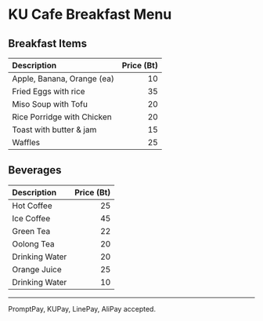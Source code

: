 # KU Cafe Breakfast Menu

## Breakfast Items

| Description                | Price (Bt) |
|:---------------------------|-----:|
| Apple, Banana, Orange (ea) |  10  |
| Fried Eggs with rice       |  35  |
| Miso Soup with Tofu        |  20  |
| Rice Porridge with Chicken |  20  |
| Toast with butter & jam    |  15  |
| Waffles                    |  25  |

## Beverages

| Description                | Price (Bt) |
|:---------------------------|-----:|
| Hot Coffee                 |  25  |
| Ice Coffee                 |  45  |
| Green Tea                  |  22  |
| Oolong Tea                 |  20  |
| Drinking Water             |  20  |
| Orange Juice               |  25  |
| Drinking Water             |  10  |

---

PromptPay, KUPay, LinePay, AliPay accepted.
